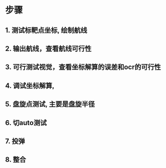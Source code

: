 # 步骤
## 1. 测试标靶点坐标, 绘制航线
## 2. 输出航线，查看航线可行性
## 3. 可行测试视觉，查看坐标解算的误差和ocr的可行性
## 4. 调试坐标解算,
## 5. 盘旋点测试, 主要是盘旋半径
## 6. 切auto测试
## 7. 投弹
## 8. 整合